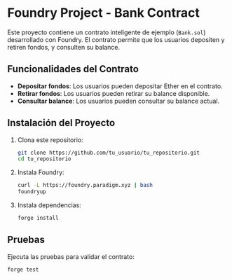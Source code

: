 # Foundry Project - Bank Contract

Este proyecto contiene un contrato inteligente de ejemplo (`Bank.sol`) desarrollado con Foundry. El contrato permite que los usuarios depositen y retiren fondos, y consulten su balance.

## Funcionalidades del Contrato

- **Depositar fondos**: Los usuarios pueden depositar Ether en el contrato.
- **Retirar fondos**: Los usuarios pueden retirar su balance disponible.
- **Consultar balance**: Los usuarios pueden consultar su balance actual.

## Instalación del Proyecto

1. Clona este repositorio:
   ```bash
   git clone https://github.com/tu_usuario/tu_repositorio.git
   cd tu_repositorio
   ```

2. Instala Foundry:
   ```bash
   curl -L https://foundry.paradigm.xyz | bash
   foundryup
   ```

3. Instala dependencias:
   ```bash
   forge install
   ```

## Pruebas

Ejecuta las pruebas para validar el contrato:
   ```bash
   forge test
   ```
